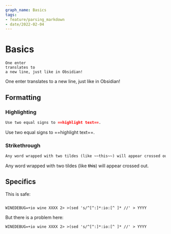 ```yaml
---
graph_name: Basics
tags:
- feature/parsing_markdown
- date/2022-02-04
---
```


# Basics
```
One enter
translates to
a new line, just like in Obsidian!
```

One enter
translates to
a new line, just like in Obsidian!

## Formatting
### Highlighting
```md
Use two equal signs to ==highlight text==.
```
Use two equal signs to ==highlight text==.

### Strikethrough
```md
Any word wrapped with two tildes (like ~~this~~) will appear crossed out.
```
Any word wrapped with two tildes (like ~~this~~) will appear crossed out.

## Specifics
This is safe:

```

WINEDEBUG=+io wine XXXX 2> >(sed 's/^[^:]*:io:[^ ]* //' > YYYY

```


But there is a problem here:

`WINEDEBUG=+io wine XXXX 2> >(sed 's/^[^:]*:io:[^ ]* //' > YYYY`